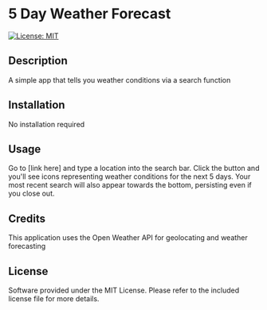 # 5 Day Weather Forecast

[![License: MIT](https://img.shields.io/badge/License-MIT-yellow.svg)](https://opensource.org/licenses/MIT)

## Description
A simple app that tells you weather conditions via a search function

## Installation
No installation required

## Usage
Go to [link here] and type a location into the search bar. Click the button and you'll see icons representing weather conditions for the next 5 days. Your most recent search will also appear towards the bottom, persisting even if you close out.

## Credits
This application uses the Open Weather API for geolocating and weather forecasting

## License
Software provided under the MIT License. Please refer to the included license file for more details.
